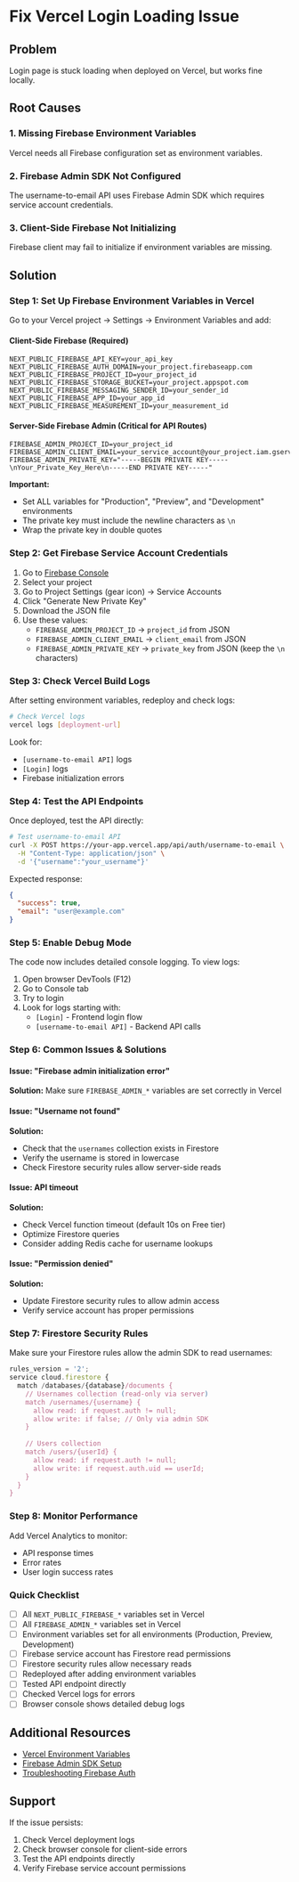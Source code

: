 # Fix Vercel Login Loading Issue

## Problem
Login page is stuck loading when deployed on Vercel, but works fine locally.

## Root Causes

### 1. Missing Firebase Environment Variables
Vercel needs all Firebase configuration set as environment variables.

### 2. Firebase Admin SDK Not Configured
The username-to-email API uses Firebase Admin SDK which requires service account credentials.

### 3. Client-Side Firebase Not Initializing
Firebase client may fail to initialize if environment variables are missing.

## Solution

### Step 1: Set Up Firebase Environment Variables in Vercel

Go to your Vercel project → Settings → Environment Variables and add:

#### Client-Side Firebase (Required)
```
NEXT_PUBLIC_FIREBASE_API_KEY=your_api_key
NEXT_PUBLIC_FIREBASE_AUTH_DOMAIN=your_project.firebaseapp.com
NEXT_PUBLIC_FIREBASE_PROJECT_ID=your_project_id
NEXT_PUBLIC_FIREBASE_STORAGE_BUCKET=your_project.appspot.com
NEXT_PUBLIC_FIREBASE_MESSAGING_SENDER_ID=your_sender_id
NEXT_PUBLIC_FIREBASE_APP_ID=your_app_id
NEXT_PUBLIC_FIREBASE_MEASUREMENT_ID=your_measurement_id
```

#### Server-Side Firebase Admin (Critical for API Routes)
```
FIREBASE_ADMIN_PROJECT_ID=your_project_id
FIREBASE_ADMIN_CLIENT_EMAIL=your_service_account@your_project.iam.gserviceaccount.com
FIREBASE_ADMIN_PRIVATE_KEY="-----BEGIN PRIVATE KEY-----\nYour_Private_Key_Here\n-----END PRIVATE KEY-----"
```

**Important:** 
- Set ALL variables for "Production", "Preview", and "Development" environments
- The private key must include the newline characters as `\n`
- Wrap the private key in double quotes

### Step 2: Get Firebase Service Account Credentials

1. Go to [Firebase Console](https://console.firebase.google.com/)
2. Select your project
3. Go to Project Settings (gear icon) → Service Accounts
4. Click "Generate New Private Key"
5. Download the JSON file
6. Use these values:
   - `FIREBASE_ADMIN_PROJECT_ID` → `project_id` from JSON
   - `FIREBASE_ADMIN_CLIENT_EMAIL` → `client_email` from JSON
   - `FIREBASE_ADMIN_PRIVATE_KEY` → `private_key` from JSON (keep the `\n` characters)

### Step 3: Check Vercel Build Logs

After setting environment variables, redeploy and check logs:

```bash
# Check Vercel logs
vercel logs [deployment-url]
```

Look for:
- `[username-to-email API]` logs
- `[Login]` logs
- Firebase initialization errors

### Step 4: Test the API Endpoints

Once deployed, test the API directly:

```bash
# Test username-to-email API
curl -X POST https://your-app.vercel.app/api/auth/username-to-email \
  -H "Content-Type: application/json" \
  -d '{"username":"your_username"}'
```

Expected response:
```json
{
  "success": true,
  "email": "user@example.com"
}
```

### Step 5: Enable Debug Mode

The code now includes detailed console logging. To view logs:

1. Open browser DevTools (F12)
2. Go to Console tab
3. Try to login
4. Look for logs starting with:
   - `[Login]` - Frontend login flow
   - `[username-to-email API]` - Backend API calls

### Step 6: Common Issues & Solutions

#### Issue: "Firebase admin initialization error"
**Solution:** Make sure `FIREBASE_ADMIN_*` variables are set correctly in Vercel

#### Issue: "Username not found"
**Solution:** 
- Check that the `usernames` collection exists in Firestore
- Verify the username is stored in lowercase
- Check Firestore security rules allow server-side reads

#### Issue: API timeout
**Solution:**
- Check Vercel function timeout (default 10s on Free tier)
- Optimize Firestore queries
- Consider adding Redis cache for username lookups

#### Issue: "Permission denied"
**Solution:**
- Update Firestore security rules to allow admin access
- Verify service account has proper permissions

### Step 7: Firestore Security Rules

Make sure your Firestore rules allow the admin SDK to read usernames:

```javascript
rules_version = '2';
service cloud.firestore {
  match /databases/{database}/documents {
    // Usernames collection (read-only via server)
    match /usernames/{username} {
      allow read: if request.auth != null;
      allow write: if false; // Only via admin SDK
    }
    
    // Users collection
    match /users/{userId} {
      allow read: if request.auth != null;
      allow write: if request.auth.uid == userId;
    }
  }
}
```

### Step 8: Monitor Performance

Add Vercel Analytics to monitor:
- API response times
- Error rates
- User login success rates

### Quick Checklist

- [ ] All `NEXT_PUBLIC_FIREBASE_*` variables set in Vercel
- [ ] All `FIREBASE_ADMIN_*` variables set in Vercel
- [ ] Environment variables set for all environments (Production, Preview, Development)
- [ ] Firebase service account has Firestore read permissions
- [ ] Firestore security rules allow necessary reads
- [ ] Redeployed after adding environment variables
- [ ] Tested API endpoint directly
- [ ] Checked Vercel logs for errors
- [ ] Browser console shows detailed debug logs

## Additional Resources

- [Vercel Environment Variables](https://vercel.com/docs/concepts/projects/environment-variables)
- [Firebase Admin SDK Setup](https://firebase.google.com/docs/admin/setup)
- [Troubleshooting Firebase Auth](https://firebase.google.com/docs/auth/web/start#troubleshooting)

## Support

If the issue persists:
1. Check Vercel deployment logs
2. Check browser console for client-side errors
3. Test the API endpoints directly
4. Verify Firebase service account permissions
